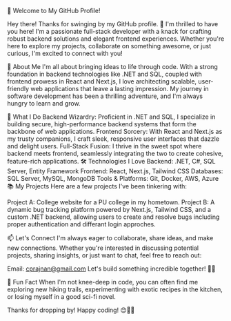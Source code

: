 👋 Welcome to My GitHub Profile!

Hey there! Thanks for swinging by my GitHub profile. 🚀 I'm thrilled to have you here! I'm a passionate full-stack developer with a knack for crafting robust backend solutions and elegant frontend experiences. Whether you're here to explore my projects, collaborate on something awesome, or just curious, I'm excited to connect with you!

🌟 About Me
I'm all about bringing ideas to life through code. With a strong foundation in backend technologies like .NET and SQL, coupled with frontend prowess in React and Next.js, I love architecting scalable, user-friendly web applications that leave a lasting impression. My journey in software development has been a thrilling adventure, and I'm always hungry to learn and grow.

💼 What I Do
Backend Wizardry: Proficient in .NET and SQL, I specialize in building secure, high-performance backend systems that form the backbone of web applications.
Frontend Sorcery: With React and Next.js as my trusty companions, I craft sleek, responsive user interfaces that dazzle and delight users.
Full-Stack Fusion: I thrive in the sweet spot where backend meets frontend, seamlessly integrating the two to create cohesive, feature-rich applications.
🛠️ Technologies I Love
Backend: .NET, C#, SQL Server, Entity Framework
Frontend: React, Next.js, Tailwind CSS
Databases: SQL Server, MySQL, MongoDB
Tools & Platforms: Git, Docker, AWS, Azure
📚 My Projects
Here are a few projects I've been tinkering with:

Project A: College website for a PU college in my hometown.
Project B: A dynamic bug tracking platform powered by Next.js, Tailwind CSS, and a custom .NET backend, allowing users to create and resolve bugs including proper authentication and differant login approches.

📫 Let's Connect
I'm always eager to collaborate, share ideas, and make new connections. Whether you're interested in discussing potential projects, sharing insights, or just want to chat, feel free to reach out:

Email: cprajnan@gmail.com
Let's build something incredible together! 🚀✨

🌈 Fun Fact
When I'm not knee-deep in code, you can often find me exploring new hiking trails, experimenting with exotic recipes in the kitchen, or losing myself in a good sci-fi novel.

Thanks for dropping by! Happy coding! 😊👨‍💻
